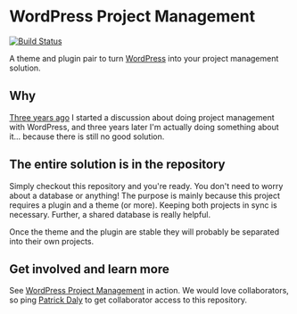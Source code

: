 WordPress Project Management
============================

[![Build Status](https://travis-ci.org/developdaly/WordPress-Project-Management.png)](https://travis-ci.org/developdaly/WordPress-Project-Management)

A theme and plugin pair to turn [WordPress][wp] into your project management solution.

[wp]: http://wordpress.org/

## Why
[Three years ago](http://developdaly.com/wordpress/wordpress-for-project-management/) I started a discussion about doing project management with WordPress, and three years later I'm actually doing something about it... because there is still no good solution.

## The entire solution is in the repository

Simply checkout this repository and you're ready. You don't need to worry about a database or anything! The purpose is mainly because this project requires a plugin and a theme (or more). Keeping both projects in sync is necessary. Further, a shared database is really helpful.

Once the theme and the plugin are stable they will probably be separated into their own projects.

## Get involved and learn more

See [WordPress Project Management](http://nervetask.com/) in action. We would love collaborators, so ping [Patrick Daly](https://github.com/developdaly) to get collaborator access to this repository.
